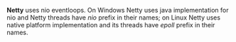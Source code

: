 **Netty** uses nio eventloops.
On Windows Netty uses java implementation for nio and Netty threads have *nio* prefix in their names; on Linux Netty uses native platform implementation and its threads have *epoll* prefix in their names.